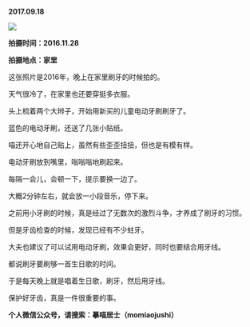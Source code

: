 
          
**2017.09.18**

![](//upload-images.jianshu.io/upload_images/51001-d4f419acea42141f.jpg)


**拍摄时间：2016.11.28**

**拍摄地点：家里**

这张照片是2016年，晚上在家里刷牙的时候拍的。

天气很冷了，在家里也还要穿挺多衣服。

头上梳着两个大辫子，开始用新买的儿童电动牙刷刷牙了。

蓝色的电动牙刷，还送了几张小贴纸。

喵还开心地自己贴上，虽然有些歪歪扭扭，但也是有模有样。

电动牙刷放到嘴里，嗡嗡嗡地刷起来。

每隔一会儿，会顿一下，提示要换一边了。

大概2分钟左右，就会放一小段音乐，停下来。

之前用小牙刷的时候，真是经过了无数次的激烈斗争，才养成了刷牙的习惯。

但是牙齿检查的时候，发现已经有不少蛀牙。

大夫也建议了可以试用电动牙刷，效果会更好，同时也要结合用牙线。

都说刷牙要刷够一首生日歌的时间。

于是每天晚上就是唱着生日歌，刷牙，然后用牙线。

保护好牙齿，真是一件很重要的事。


**个人微信公众号，请搜索：摹喵居士（momiaojushi）**

        